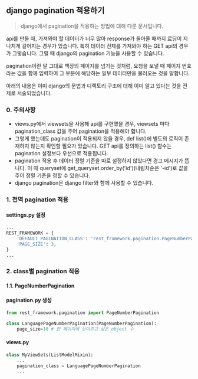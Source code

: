 ## django pagination 적용하기

> django에서 pagination을 적용하는 방법에 대해 다룬 문서입니다.

api를 만들 때, 가져와야 할 데이터가 너무 많아 response가 돌아올 때까지 로딩이 지나치게 길어지는 경우가 있습니다. 특히 데이터 전체를 가져와야 하는 GET api의 경우가 그렇습니다. 그럴 때 django의 pagination 기능을 사용할 수 있습니다. 

pagination이란 말 그대로 책장의 페이지를 넘기는 것처럼, 요청을 보낼 때 페이지 번호라는 값을 함께 입력하여 그 부분에 해당하는 일부 데이터만을 불러오는 것을 말합니다.

아래의 내용은 이미 django의 문법과 디렉토리 구조에 대해 이미 알고 있다는 것을 전제로 서술되었습니다.

### 0. 주의사항

-  views.py에서 viewsets을 사용해 api를 구현했을 경우, viewsets 마다 pagination_class 값을 주어 pagination을 적용해야 합니다.
- 그렇게 했는데도 pagination이 적용되지 않을 경우, def list()에 별도의 로직이 존재하지 않는지 확인할 필요가 있습니다.  GET api를 정의하는 list() 함수는 pagination 설정보다 우선으로 적용됩니다. 
- pagination 적용 후 데이터 정렬 기준을 따로 설정하지 않았다면 경고 메시지가 뜹니다. 이 때 queryset에 get_queryset.order_by('id')(내림차순은 '-id')로 값을 주어 정렬 기준을 정할 수 있습니다. 
- django pagination은 django filter와 함께 사용할 수 있습니다.  



### 1. 전역 pagination 적용

#### settings.py 설정

```python
...
REST_FRAMEWORK = {
    'DEFAULT_PAGINATION_CLASS': 'rest_framework.pagination.PageNumberPagination',
    'PAGE_SIZE': 3,
}
...
```



### 2. class별 pagination 적용

#### 1.1. PageNumberPagination

#### pagination.py 생성

```python
from rest_framework.pagination import PageNumberPagination

class LanguagePageNumberPagination(PageNumberPagination):
    page_size=10 # 한 페이지에 보여주고 싶은 object 수
```

#### views.py

````python
class MyViewSets(ListModelMixin):
    ...
    pagination_class = LanguagePageNumberPagination
    ...
    
````
